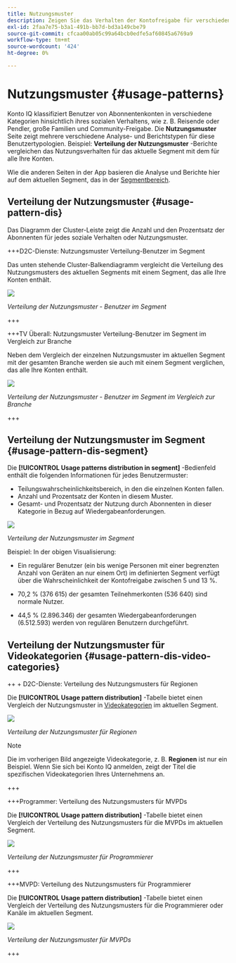 ```yaml
---
title: Nutzungsmuster
description: Zeigen Sie das Verhalten der Kontofreigabe für verschiedene Benutzertypologien an.
exl-id: 2faa7e75-b3a1-491b-bb7d-bd3a149cbe79
source-git-commit: cfcaa00ab05c99a64bcb0edfe5af60845a6769a9
workflow-type: tm+mt
source-wordcount: '424'
ht-degree: 0%

---
```


# Nutzungsmuster {#usage-patterns}

Konto IQ klassifiziert Benutzer von Abonnentenkonten in verschiedene Kategorien hinsichtlich ihres sozialen Verhaltens, wie z. B. Reisende oder Pendler, große Familien und Community-Freigabe. Die **Nutzungsmuster** Seite zeigt mehrere verschiedene Analyse- und Berichtstypen für diese Benutzertypologien. Beispiel: **Verteilung der Nutzungsmuster** -Berichte vergleichen das Nutzungsverhalten für das aktuelle Segment mit dem für alle Ihre Konten.

Wie die anderen Seiten in der App basieren die Analyse und Berichte hier auf dem aktuellen Segment, das in der [Segmentbereich](/help/accountiq/segments-timeinterval.md).

## Verteilung der Nutzungsmuster {#usage-pattern-dis}

Das Diagramm der Cluster-Leiste zeigt die Anzahl und den Prozentsatz der Abonnenten für jedes soziale Verhalten oder Nutzungsmuster.

+++D2C-Dienste: Nutzungsmuster Verteilung-Benutzer im Segment

Das unten stehende Cluster-Balkendiagramm vergleicht die Verteilung des Nutzungsmusters des aktuellen Segments mit einem Segment, das alle Ihre Konten enthält.

![](assets/d2c-segment-users-industry.png)

*Verteilung der Nutzungsmuster - Benutzer im Segment*

+++

+++TV Überall: Nutzungsmuster Verteilung-Benutzer im Segment im Vergleich zur Branche

Neben dem Vergleich der einzelnen Nutzungsmuster im aktuellen Segment mit der gesamten Branche werden sie auch mit einem Segment verglichen, das alle Ihre Konten enthält.

![](assets/segment-users-industry.png)

*Verteilung der Nutzungsmuster - Benutzer im Segment im Vergleich zur Branche*

+++

## Verteilung der Nutzungsmuster im Segment {#usage-pattern-dis-segment}

Die **[!UICONTROL Usage patterns distribution in segment]** -Bedienfeld enthält die folgenden Informationen für jedes Benutzermuster:

* Teilungswahrscheinlichkeitsbereich, in den die einzelnen Konten fallen.
* Anzahl und Prozentsatz der Konten in diesem Muster.
* Gesamt- und Prozentsatz der Nutzung durch Abonnenten in dieser Kategorie in Bezug auf Wiedergabeanforderungen.

![](assets/usage-pattern-segmentwise.png)

*Verteilung der Nutzungsmuster im Segment*

Beispiel: In der obigen Visualisierung:

* Ein regulärer Benutzer (ein bis wenige Personen mit einer begrenzten Anzahl von Geräten an nur einem Ort) im definierten Segment verfügt über die Wahrscheinlichkeit der Kontofreigabe zwischen 5 und 13 %.

* 70,2 % (376 615) der gesamten Teilnehmerkonten (536 640) sind normale Nutzer.

* 44,5 % (2.896.346) der gesamten Wiedergabeanforderungen (6.512.593) werden von regulären Benutzern durchgeführt.

## Verteilung der Nutzungsmuster für Videokategorien {#usage-pattern-dis-video-categories}

++ + D2C-Dienste: Verteilung des Nutzungsmusters für Regionen

Die **[!UICONTROL Usage pattern distribution]** -Tabelle bietet einen Vergleich der Nutzungsmuster in [Videokategorien](product-concepts.md##video-category-def) im aktuellen Segment.

![](assets/d2c-usage-patterns-regions.png)

*Verteilung der Nutzungsmuster für Regionen*

>[!NOTE]
>
>Die im vorherigen Bild angezeigte Videokategorie, z. B. **Regionen** ist nur ein Beispiel. Wenn Sie sich bei Konto IQ anmelden, zeigt der Titel die spezifischen Videokategorien Ihres Unternehmens an.

+++

+++Programmer: Verteilung des Nutzungsmusters für MVPDs

Die **[!UICONTROL Usage pattern distribution]** -Tabelle bietet einen Vergleich der Verteilung des Nutzungsmusters für die MVPDs im aktuellen Segment.

![](assets/usage-patterns-mvpdwise.png)

*Verteilung der Nutzungsmuster für Programmierer*

+++

+++MVPD: Verteilung des Nutzungsmusters für Programmierer

Die **[!UICONTROL Usage pattern distribution]** -Tabelle bietet einen Vergleich der Verteilung des Nutzungsmusters für die Programmierer oder Kanäle im aktuellen Segment.

![](assets/usage-patterns-programmerwise.png)

*Verteilung der Nutzungsmuster für MVPDs*

+++
